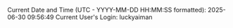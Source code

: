 Current Date and Time (UTC - YYYY-MM-DD HH:MM:SS formatted): 2025-06-30 09:56:49
Current User's Login: luckyaiman

